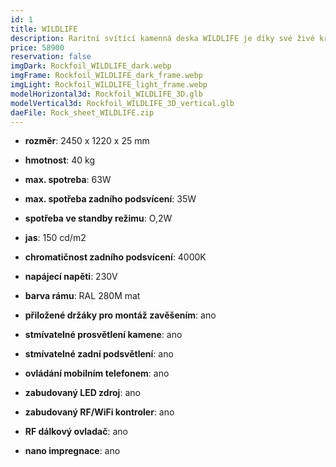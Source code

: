```yaml
---
id: 1
title: WILDLIFE
description: Raritní svítící kamenná deska WILDLIFE je díky své živé kresbě kamene vhodná k osvětlení každého interiéru. Její, přírodou vytvořený divoký vzor, Vám nikdy nezevšední.
price: 58900
reservation: false
imgDark: Rockfoil_WILDLIFE_dark.webp
imgFrame: Rockfoil_WILDLIFE_dark_frame.webp
imgLight: Rockfoil_WILDLIFE_light_frame.webp
modelHorizontal3d: Rockfoil_WILDLIFE_3D.glb
modelVertical3d: Rockfoil_WILDLIFE_3D_vertical.glb
daeFile: Rock_sheet_WILDLIFE.zip
---
```

- **rozměr**: 2450 x 1220 x 25 mm 
- **hmotnost**: 40 kg
- **max. spotreba**: 63W 
- **max. spotřeba zadního podsvícení**: 35W 
- **spotřeba ve standby režimu**: O,2W 
- **jas**: 150 cd/m2
- **chromatičnost zadního podsvícení**: 4000K
- **napájecí napěti**: 230V 
- **barva rámu**: RAL 280M mat

- **přiložené držáky pro montáž zavěšením**: ano
- **stmívatelné prosvětlení kamene**: ano
- **stmívatelné zadní podsvětlení**: ano
- **ovládání mobilním telefonem**: ano
- **zabudovaný LED zdroj**: ano
- **zabudovaný RF/WiFi kontroler**: ano
- **RF dálkový ovladač**: ano
- **nano impregnace**: ano